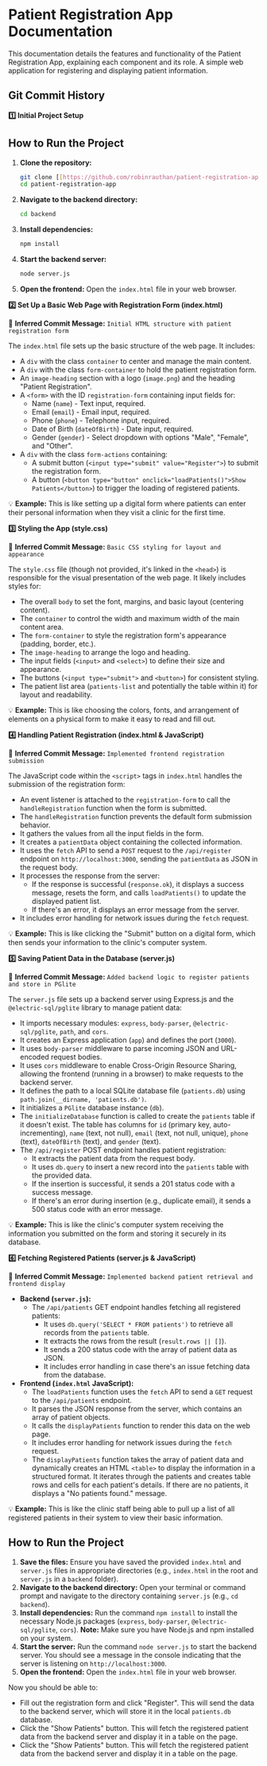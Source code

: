 # Patient Registration App Documentation

This documentation details the features and functionality of the Patient Registration App, explaining each component and its role.
A simple web application for registering and displaying patient information.

## Git Commit History

**1️⃣ Initial Project Setup**

## How to Run the Project

1.  **Clone the repository:**
    ```bash
    git clone [[https://github.com/robinrauthan/patient-registration-app](https://github.com/robinrauthan/patient-registration-app.git)]
    cd patient-registration-app
    ```
2.  **Navigate to the backend directory:**
    ```bash
    cd backend
    ```
3.  **Install dependencies:**
    ```bash
    npm install
    ```
4.  **Start the backend server:**
    ```bash
    node server.js
    ```
5.  **Open the frontend:** Open the `index.html` file in your web browser.


**2️⃣ Set Up a Basic Web Page with Registration Form (index.html)**

📌 **Inferred Commit Message:** `Initial HTML structure with patient registration form`

The `index.html` file sets up the basic structure of the web page. It includes:

* A `div` with the class `container` to center and manage the main content.
* A `div` with the class `form-container` to hold the patient registration form.
* An `image-heading` section with a logo (`image.png`) and the heading "Patient Registration".
* A `<form>` with the ID `registration-form` containing input fields for:
    * Name (`name`) - Text input, required.
    * Email (`email`) - Email input, required.
    * Phone (`phone`) - Telephone input, required.
    * Date of Birth (`dateOfBirth`) - Date input, required.
    * Gender (`gender`) - Select dropdown with options "Male", "Female", and "Other".
* A `div` with the class `form-actions` containing:
    * A submit button (`<input type="submit" value="Register">`) to submit the registration form.
    * A button (`<button type="button" onclick="loadPatients()">Show Patients</button>`) to trigger the loading of registered patients.

💡 **Example:** This is like setting up a digital form where patients can enter their personal information when they visit a clinic for the first time.

**3️⃣ Styling the App (style.css)**

📌 **Inferred Commit Message:** `Basic CSS styling for layout and appearance`

The `style.css` file (though not provided, it's linked in the `<head>`) is responsible for the visual presentation of the web page. It likely includes styles for:

* The overall `body` to set the font, margins, and basic layout (centering content).
* The `container` to control the width and maximum width of the main content area.
* The `form-container` to style the registration form's appearance (padding, border, etc.).
* The `image-heading` to arrange the logo and heading.
* The input fields (`<input>` and `<select>`) to define their size and appearance.
* The buttons (`<input type="submit">` and `<button>`) for consistent styling.
* The patient list area (`patients-list` and potentially the table within it) for layout and readability.

💡 **Example:** This is like choosing the colors, fonts, and arrangement of elements on a physical form to make it easy to read and fill out.

**4️⃣ Handling Patient Registration (index.html & JavaScript)**

📌 **Inferred Commit Message:** `Implemented frontend registration submission`

The JavaScript code within the `<script>` tags in `index.html` handles the submission of the registration form:

* An event listener is attached to the `registration-form` to call the `handleRegistration` function when the form is submitted.
* The `handleRegistration` function prevents the default form submission behavior.
* It gathers the values from all the input fields in the form.
* It creates a `patientData` object containing the collected information.
* It uses the `fetch` API to send a `POST` request to the `/api/register` endpoint on `http://localhost:3000`, sending the `patientData` as JSON in the request body.
* It processes the response from the server:
    * If the response is successful (`response.ok`), it displays a success message, resets the form, and calls `loadPatients()` to update the displayed patient list.
    * If there's an error, it displays an error message from the server.
* It includes error handling for network issues during the `fetch` request.

💡 **Example:** This is like clicking the "Submit" button on a digital form, which then sends your information to the clinic's computer system.

**5️⃣ Saving Patient Data in the Database (server.js)**

📌 **Inferred Commit Message:** `Added backend logic to register patients and store in PGlite`

The `server.js` file sets up a backend server using Express.js and the `@electric-sql/pglite` library to manage patient data:

* It imports necessary modules: `express`, `body-parser`, `@electric-sql/pglite`, `path`, and `cors`.
* It creates an Express application (`app`) and defines the port (`3000`).
* It uses `body-parser` middleware to parse incoming JSON and URL-encoded request bodies.
* It uses `cors` middleware to enable Cross-Origin Resource Sharing, allowing the frontend (running in a browser) to make requests to the backend server.
* It defines the path to a local SQLite database file (`patients.db`) using `path.join(__dirname, 'patients.db')`.
* It initializes a `PGlite` database instance (`db`).
* The `initializeDatabase` function is called to create the `patients` table if it doesn't exist. The table has columns for `id` (primary key, auto-incrementing), `name` (text, not null), `email` (text, not null, unique), `phone` (text), `dateOfBirth` (text), and `gender` (text).
* The `/api/register` POST endpoint handles patient registration:
    * It extracts the patient data from the request body.
    * It uses `db.query` to insert a new record into the `patients` table with the provided data.
    * If the insertion is successful, it sends a 201 status code with a success message.
    * If there's an error during insertion (e.g., duplicate email), it sends a 500 status code with an error message.

💡 **Example:** This is like the clinic's computer system receiving the information you submitted on the form and storing it securely in its database.

**6️⃣ Fetching Registered Patients (server.js & JavaScript)**

📌 **Inferred Commit Message:** `Implemented backend patient retrieval and frontend display`

* **Backend (`server.js`):**
    * The `/api/patients` GET endpoint handles fetching all registered patients:
        * It uses `db.query('SELECT * FROM patients')` to retrieve all records from the `patients` table.
        * It extracts the rows from the result (`result.rows || []`).
        * It sends a 200 status code with the array of patient data as JSON.
        * It includes error handling in case there's an issue fetching data from the database.
* **Frontend (`index.html` JavaScript):**
    * The `loadPatients` function uses the `fetch` API to send a `GET` request to the `/api/patients` endpoint.
    * It parses the JSON response from the server, which contains an array of patient objects.
    * It calls the `displayPatients` function to render this data on the web page.
    * It includes error handling for network issues during the `fetch` request.
    * The `displayPatients` function takes the array of patient data and dynamically creates an HTML `<table>` to display the information in a structured format. It iterates through the patients and creates table rows and cells for each patient's details. If there are no patients, it displays a "No patients found." message.

💡 **Example:** This is like the clinic staff being able to pull up a list of all registered patients in their system to view their basic information.

## How to Run the Project

1.  **Save the files:** Ensure you have saved the provided `index.html` and `server.js` files in appropriate directories (e.g., `index.html` in the root and `server.js` in a `backend` folder).
2.  **Navigate to the backend directory:** Open your terminal or command prompt and navigate to the directory containing `server.js` (e.g., `cd backend`).
3.  **Install dependencies:** Run the command `npm install` to install the necessary Node.js packages (`express`, `body-parser`, `@electric-sql/pglite`, `cors`). **Note:** Make sure you have Node.js and npm installed on your system.
4.  **Start the server:** Run the command `node server.js` to start the backend server. You should see a message in the console indicating that the server is listening on `http://localhost:3000`.
5.  **Open the frontend:** Open the `index.html` file in your web browser.

Now you should be able to:

* Fill out the registration form and click "Register". This will send the data to the backend server, which will store it in the local `patients.db` database.
* Click the "Show Patients" button. This will fetch the registered patient data from the backend server and display it in a table on the page.
* Click the "Show Patients" button. This will fetch the registered patient data from the backend server and display it in a table on the page.


